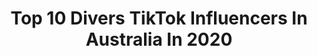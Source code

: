 ---
title: Top 10 Divers TikTok Influencers In Australia In 2020
description: >-
  Find top divers TikTok influencers in Australia in 2020. Most popular hashtags: #diversity #duet #diving #fyp.
platform: TikTok
hits: 22
text_top: See the most popular TikTok profiles on inBeat.
text_bottom: Our database has 22 TikTok influencers like this in Australia for you to contact.
profiles:
  - username: "aquariustraveller"
    fullname: >-
      Chris Fry
    bio: >-
      Chris Fry Creator, Travel Photo/Videographer & Diver IG: @Aquarius.traveller
    location: "Australia"
    followers: 29000
    engagement: 762
    commentsToLikes: 0.074862
    id: ck977bnu23lx30j7889za75v1
    verified: false
    hashtags: "#travel, #australia, #adventure, #brisbane"
  - username: "thexhan"
    fullname: >-
      Hannah Balanay
    bio: >-
      🇵🇭 ig: thexhan.official inquiries: diversity.perth@hotmail.com 19
    location: "Australia"
    followers: 13700000
    engagement: 2209
    commentsToLikes: 0.005017
    id: ck8aebbanbiqj0j78vtkv4bur
    verified: true
    hashtags: "#thesero, #samsungpartner, #duet, #culturekings"
  - username: "samfrickerr"
    fullname: >-
      Sam Fricker 
    bio: >-
      Australian Diver 🇦🇺 🤙 More Than Just A Dream 💎
    location: "Australia"
    followers: 326300
    engagement: 1089
    commentsToLikes: 0.012211
    id: ck8f711ci2u5h0j78zgsuu7x0
    verified: false
    hashtags: "#flips, #rockjumps, #diving, #wheatstraws"
  - username: "scott.creates"
    fullname: >-
      Scott Stuart
    bio: >-
      Bestselling Kids Author Support the "My Shadow is Pink" film at link below! 👇
    location: "Australia"
    followers: 285100
    engagement: 1871
    commentsToLikes: 0.019969
    id: ck977vvtk5plk0j78clftsuxd
    verified: false
    hashtags: "#kids, #fatherson, #beyourself, #parenting"
  - username: "awh.issy"
    fullname: >-
      ♡︎9k children♡︎
    bio: >-
      User- AwhIssy I used to be “honexxi.rblx” Ameliah is mine
    location: "Australia"
    followers: 9227
    engagement: 2178
    commentsToLikes: 0.164794
    id: ckd6huaseae5c0j23uds6gxnb
    verified: false
    hashtags: "#foryoupage, #foryou, #roblox, #edit"
  - username: "tarikfrimpongofficial"
    fullname: >-
      tarikfrimpong
    bio: >-
      he/ him ❤️ Actor - Singer - Dancer 😊 Goal: 257BILLION
    location: "Australia"
    followers: 11400
    engagement: 1854
    commentsToLikes: 0.192791
    id: ckbf7xzt8y5xd0j23r3a2kg1z
    verified: false
    hashtags: "#johnlegend, #theatre, #johnlegendcover, #antiracism"
  - username: "bodyblendz"
    fullname: >-
      Bodyblendz
    bio: >-
      Australian Skincare Brand that Gets YOU! Reduces Breakouts & Stretch Marks
    location: "Australia"
    followers: 3964
    engagement: 1541
    commentsToLikes: 0.062152
    id: ckbraukzkp37c0j23ucixrn8v
    verified: false
    hashtags: "#selfcare, #selflove, #beauty, #bodyblendz"
  - username: "ashe_media"
    fullname: >-
      ashe_media
    bio: >-
      Hi its Liam Business- liamashesocials@gmail.com Insta/snap- ashe_media
    location: "Australia"
    followers: 103600
    engagement: 1376
    commentsToLikes: 0.011112
    id: cka5z125uko3m0i78ew259dvp
    verified: false
    hashtags: "#woolies, #diving, #duet, #tv"
  - username: "jessraeking"
    fullname: >-
      Jess King
    bio: >-
      Curve Model & Nap enthusiast My cat’s name is Draco Meowfoy Insta: @jessraeking
    location: "Australia"
    followers: 8358
    engagement: 510
    commentsToLikes: 0.044921
    id: ckdhgtydkxu6z0j23jn2d0wof
    verified: false
    hashtags: "#lol, #size14, #midsizegirl, #curvemodel"
  - username: "sydneyspearos"
    fullname: >-
      sydney spearos
    bio: >-
      @sydney.spearos insta @Sydney spearos spearfishing f/b follow and comment
    location: "Australia"
    followers: 217100
    engagement: 449
    commentsToLikes: 0.024532
    id: ck83wz6byn75q0j78mjg27hju
    verified: false
    hashtags: "#oceanadict, #foryoupage, #theman, #ocean"
---